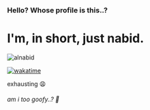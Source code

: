 ### Hello? Whose profile is this..?

<!--
**alnabid/alnabid** is a ✨ _special_ ✨ repository because its `README.md` (this file) appears on your GitHub profile.

Here are some ideas to get you started:

- 🔭 I’m currently working on ...
- 🌱 I’m currently learning ...
- 👯 I’m looking to collaborate on ...
- 🤔 I’m looking for help with ...
- 💬 Ask me about ...
- 📫 How to reach me: ...
- 😄 Pronouns: ...
- ⚡ Fun fact: ...
-->
# I'm, in short, just nabid.

![alnabid](https://github-readme-stats.vercel.app/api/top-langs/?username=alnabid&layout=compact&theme=radical)

[![wakatime](https://wakatime.com/badge/user/018c4472-2c45-47cf-a49b-f4263cff0672.svg)](https://wakatime.com/@018c4472-2c45-47cf-a49b-f4263cff0672)


exhausting :weary:
###### am i too goofy..? :thinking:
